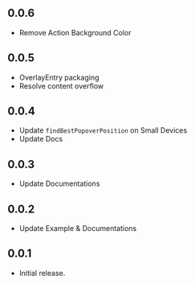## 0.0.6
- Remove Action Background Color

## 0.0.5
- OverlayEntry packaging
- Resolve content overflow

## 0.0.4

- Update `findBestPopoverPosition` on Small Devices
- Update Docs

## 0.0.3

- Update Documentations

## 0.0.2

- Update Example & Documentations

## 0.0.1

- Initial release.
